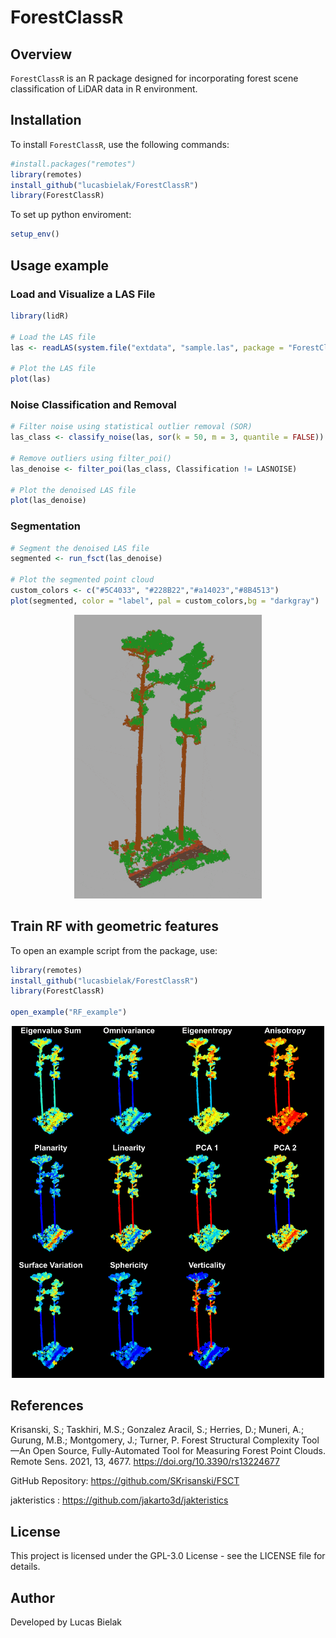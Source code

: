 # ForestClassR

## Overview
`ForestClassR` is an R package designed for incorporating forest scene classification of LiDAR data in R environment. 

## Installation
To install `ForestClassR`, use the following commands:

```r
#install.packages("remotes")
library(remotes)
install_github("lucasbielak/ForestClassR")
library(ForestClassR)
```

To set up python enviroment:
```r
setup_env()
```

## Usage example
### Load and Visualize a LAS File
```r
library(lidR)

# Load the LAS file
las <- readLAS(system.file("extdata", "sample.las", package = "ForestClassR"))

# Plot the LAS file
plot(las)
```

### Noise Classification and Removal
```r
# Filter noise using statistical outlier removal (SOR)
las_class <- classify_noise(las, sor(k = 50, m = 3, quantile = FALSE))

# Remove outliers using filter_poi()
las_denoise <- filter_poi(las_class, Classification != LASNOISE)

# Plot the denoised LAS file
plot(las_denoise)
```

### Segmentation
```r
# Segment the denoised LAS file
segmented <- run_fsct(las_denoise)

# Plot the segmented point cloud
custom_colors <- c("#5C4033", "#228B22","#a14023","#8B4513")
plot(segmented, color = "label", pal = custom_colors,bg = "darkgray")
```
<div align="center"> <img src="readme_img/segment_gif.gif" width="300"> </div>

## Train RF with geometric features

To open an example script from the package, use:

```r
library(remotes)
install_github("lucasbielak/ForestClassR")
library(ForestClassR)

open_example("RF_example")
```
<div align="center"> <img src="readme_img/features_jak.png" width="500"> </div>

## References

Krisanski, S.; Taskhiri, M.S.; Gonzalez Aracil, S.; Herries, D.; Muneri, A.; Gurung, M.B.; Montgomery, J.; Turner, P. Forest Structural Complexity Tool—An Open Source, Fully-Automated Tool for Measuring Forest Point Clouds. Remote Sens. 2021, 13, 4677. https://doi.org/10.3390/rs13224677

GitHub Repository: https://github.com/SKrisanski/FSCT

jakteristics : https://github.com/jakarto3d/jakteristics

## License
This project is licensed under the GPL-3.0 License - see the LICENSE file for details.

## Author
Developed by Lucas Bielak


